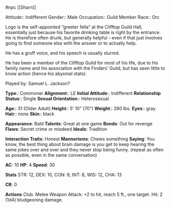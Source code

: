  #npc [[Sharn]]

Attitude:: Indifferent
Gender:: Male
Occupation:: Guild Member
Race:: Orc

Logo is the self-appointed “greeter fella” at the Clifftop Guild Hall, essentially just because his favorite drinking table is right by the entrance. He is therefore often drunk, but generally helpful - even if that just involves going to find someone else with the answer or to actually help.

He has a gruff voice, and his speech is usually slurred.

He has been a member of the Clifftop Guild for most of his life, due to his family name and his association with the Finders’ Guild, but has seen little to know action (hence his abysmal stats).

Played by: Samuel L. Jackson?


**Type**:: Commoner
**Alignment**:: LE
**Initial Attitude**:: Indifferent
**Relationship Status**:: Single
**Sexual Orientation**:: Heterosexual

**Age**:: 31 (Older Adult)
**Height**:: 5’ 10” (70”)
**Weight**:: 280 lbs.
**Eyes**:: gray
**Hair**:: none
**Skin**:: black

**Appearance**: Bald
**Talents**: Great at one game
**Bonds**: Out for revenge
**Flaws**: Secret crime or misdeed
**Ideals**: Tradition

**Interaction Traits**: Honest
**Mannerisms**: Chews something
**Saying**: You know, the best thing about brain damage is you get to keep hearing the same jokes over and over and they never stop being funny. (repeat as often as possible, even in the same conversation)

**AC**: 10
**HP**: 4
**Speed**: 30

**Stats**
STR: 12, DEX: 10, CON: 9, INT: 8, WIS: 12, CHA: 13

**CR**: 0

**Actions**
Club. Melee Weapon Attack: +2 to hit, reach 5 ft., one target. Hit: 2 (1d4) bludgeoning damage.
